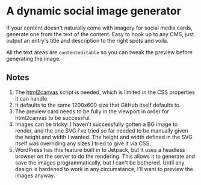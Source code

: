 # A dynamic social image generator

If your content doesn't naturally come with imagery for social media cards, generate one from the text of the content. Easy to hook up to any CMS, just output an entry's title and description to the right spots and voila.

All the text areas are `contenteditable` so you can tweak the preview before generating the image.

## Notes

1. The <a href="https://html2canvas.hertzen.com">html2canvas</a> script is needed, which is limited in the CSS properties it can handle.
2. It defaults to the same 1200x600 size that GitHub itself defaults to.
3. The preview card needs to be fully in the viewport in order for html2canvas to be successful.
4. Images can be tricky: I haven't successfully gotten a BG image to render, and the one SVG I've tried so far needed to be manually given the height and width I wanted. The height and width defined in the SVG itself was overriding any sizes I tried to give it via CSS.
5. WordPress has this feature built in to Jetpack, but it uses a headless browser on the server to do the rendering. This allows it to generate and save the images programmatically, but I can't be bothered. Until any design is hardened to work in any circumstance, I'll want to preview the images anyway.
